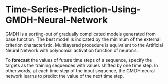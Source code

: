 # Time-Series-Prediction-Using-GMDH-Neural-Network
GMDH is a sorting-out of gradually complicated models generated from base function. The best model is indicated by the minimum of the external criterion characteristic. Multilayered procedure is equivalent to the Artificial Neural Network with polynomial activation function of neurons.

To **forecast** the values of future time steps of a sequence, specify the targets as the training sequences with values shifted by one time step. In other words, at each time step of the input sequence, the GMDH neural network learns to predict the value of the next time step.
